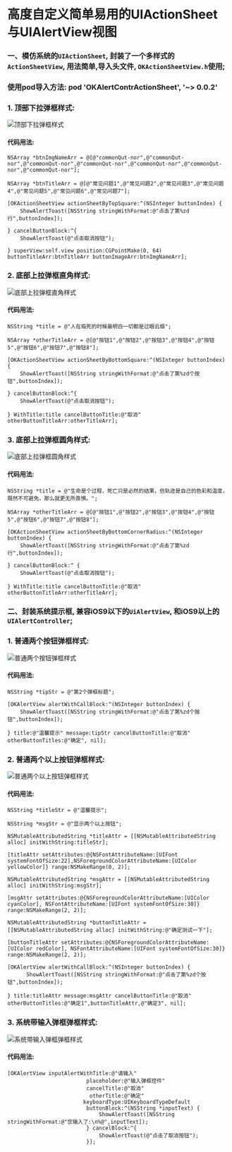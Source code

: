 # 高度自定义简单易用的UIActionSheet与UIAlertView视图

### 一、模仿系统的``UIActionSheet``,  封装了一个多样式的``ActionSheetView``,  用法简单,导入头文件,  ``OKActionSheetView.h``使用;

### 使用pod导入方法:  pod 'OKAlertContrActionSheet', '~> 0.0.2'

### 1. 顶部下拉弹框样式:

![顶部下拉弹框样式](http://upload-images.jianshu.io/upload_images/762411-f5ed1a4b9fbb8bf7.gif?imageMogr2/auto-orient/strip)



#### 代码用法:
```
NSArray *btnImgNameArr = @[@"commonQut-nor",@"commonQut-nor",@"commonQut-nor",@"commonQut-nor",@"commonQut-nor",@"commonQut-nor",@"commonQut-nor"];

NSArray *btnTitleArr = @[@"常见问题1",@"常见问题2",@"常见问题3",@"常见问题4",@"常见问题5",@"常见问题6",@"常见问题7"];

[OKActionSheetView actionSheetByTopSquare:^(NSInteger buttonIndex) {
    ShowAlertToast([NSString stringWithFormat:@"点击了第%zd行",buttonIndex]);
        
} cancelButtonBlock:^{
    ShowAlertToast(@"点击取消按钮");
        
} superView:self.view position:CGPointMake(0, 64) buttonTitleArr:btnTitleArr buttonImageArr:btnImgNameArr];
```

### 2. 底部上拉弹框直角样式:

![底部上拉弹框直角样式](http://upload-images.jianshu.io/upload_images/762411-2bc3047021fe255b.gif?imageMogr2/auto-orient/strip)




#### 代码用法:
```
NSString *title = @"人在临死的时候最明白一切都是过眼云烟";

NSArray *otherTitleArr = @[@"按钮1",@"按钮2",@"按钮3",@"按钮4",@"按钮5",@"按钮6",@"按钮7",@"按钮8"];

[OKActionSheetView actionSheetByBottomSquare:^(NSInteger buttonIndex) {
    ShowAlertToast([NSString stringWithFormat:@"点击了第%zd个按钮",buttonIndex]);

} cancelButtonBlock:^{
    ShowAlertToast(@"点击取消按钮");
        
} WithTitle:title cancelButtonTitle:@"取消" otherButtonTitleArr:otherTitleArr];
```

### 3. 底部上拉弹框圆角样式:

![底部上拉弹框圆角样式](http://upload-images.jianshu.io/upload_images/762411-fee0ccb9fb44d876.gif?imageMogr2/auto-orient/strip)



#### 代码用法:
```
NSString *title = @"生命是个过程，死亡只是必然的结果，但轨迹是自己的色彩和温度，既然不可避免，那么就更无所畏惧。";

NSArray *otherTitleArr = @[@"按钮1",@"按钮2",@"按钮3",@"按钮4",@"按钮5",@"按钮6",@"按钮7",@"按钮8"];

[OKActionSheetView actionSheetByBottomCornerRadius:^(NSInteger buttonIndex) {
    ShowAlertToast([NSString stringWithFormat:@"点击了第%zd行",buttonIndex]);

} cancelButtonBlock:^ {
    ShowAlertToast(@"点击取消按钮");
        
} WithTitle:title cancelButtonTitle:@"取消" otherButtonTitleArr:otherTitleArr];
```

### 二、封装系统提示框, 兼容iOS9以下的``UiAlertView``, 和iOS9以上的``UIAlertController``;

### 1. 普通两个按钮弹框样式:

![普通两个按钮弹框样式](http://upload-images.jianshu.io/upload_images/762411-8aed3a356bd5627c.gif?imageMogr2/auto-orient/strip)



#### 代码用法:
```
NSString *tipStr = @"第2个弹框标题";
    
[OKAlertView alertWithCallBlock:^(NSInteger buttonIndex) {
    ShowAlertToast([NSString stringWithFormat:@"点击了第%zd个按钮",buttonIndex]);

} title:@"温馨提示" message:tipStr cancelButtonTitle:@"取消" otherButtonTitles:@"确定", nil];
```

### 2. 普通两个以上按钮弹框样式:

![普通两个以上按钮弹框样式](http://upload-images.jianshu.io/upload_images/762411-5d8ea7d3878ee122.gif?imageMogr2/auto-orient/strip)



#### 代码用法:
```
NSString *titleStr = @"温馨提示";

NSString *msgStr = @"显示两个以上按钮";
    
NSMutableAttributedString *titleAttr = [[NSMutableAttributedString alloc] initWithString:titleStr];

[titleAttr setAttributes:@{NSFontAttributeName:[UIFont systemFontOfSize:22],NSForegroundColorAttributeName:[UIColor yellowColor]} range:NSMakeRange(0, 2)];
    
NSMutableAttributedString *msgAttr = [[NSMutableAttributedString alloc] initWithString:msgStr];

[msgAttr setAttributes:@{NSForegroundColorAttributeName:[UIColor cyanColor], NSFontAttributeName:[UIFont systemFontOfSize:30]} range:NSMakeRange(2, 2)];

NSMutableAttributedString *buttonTitleAttr = [[NSMutableAttributedString alloc] initWithString:@"确定测试一下"];

[buttonTitleAttr setAttributes:@{NSForegroundColorAttributeName:[UIColor redColor], NSFontAttributeName:[UIFont systemFontOfSize:30]} range:NSMakeRange(2, 2)];
    
[OKAlertView alertWithCallBlock:^(NSInteger buttonIndex) {
      ShowAlertToast([NSString stringWithFormat:@"点击了第%zd个按钮",buttonIndex]);

} title:titleAttr message:msgAttr cancelButtonTitle:@"取消" otherButtonTitles:@"确定1",buttonTitleAttr,@"确定3", nil];
```

### 3. 系统带输入弹框弹框样式:

![系统带输入弹框弹框样式](http://upload-images.jianshu.io/upload_images/762411-ad630cdf85e6f28b.gif?imageMogr2/auto-orient/strip)



#### 代码用法:
```
[OKAlertView inputAlertWithTitle:@"请输入"
                         placeholder:@"输入弹框控件"
                         cancelTitle:@"取消"
                          otherTitle:@"确定"
                        keyboardType:UIKeyboardTypeDefault
                         buttonBlock:^(NSString *inputText) {
                             ShowAlertToast([NSString stringWithFormat:@"您输入了:\n%@",inputText]);
                         } cancelBlock:^{
                             ShowAlertToast(@"点击了取消按钮");
                         }];
```
